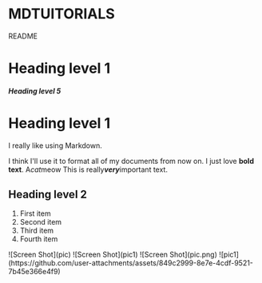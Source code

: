 # MDTUITORIALS
README
# Heading level 1
##### Heading level 5
Heading level 1
===============
I really like using Markdown.

I think I'll use it to format all of my documents from now on.
I just love __bold text__.
A*cat*meow
This is really***very***important text.
## Heading level 2
<ol>
  <li>First item</li>
  <li>Second item</li>
  <li>Third item</li>
  <li>Fourth item</li>
</ol>
![Screen Shot](pic)
![Screen Shot](pic1)
![Screen Shot](pic.png)
![pic1](https://github.com/user-attachments/assets/849c2999-8e7e-4cdf-9521-7b45e366e4f9)
